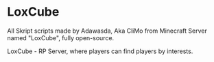 # LoxCube
All Skript scripts made by Adawasda, Aka CliMo from Minecraft Server named "LoxCube", fully open-source.

LoxCube - RP Server, where players can find players by interests.
